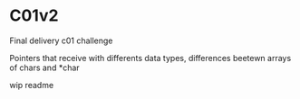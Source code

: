 # C01v2
Final delivery c01 challenge

Pointers that receive with differents data types, differences beetewn arrays of chars and *char

wip readme
